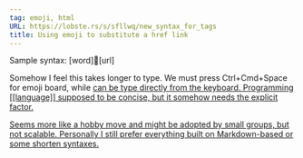 ```yaml
---
tag: emoji, html
URL: https://lobste.rs/s/sfllwq/new_syntax_for_tags
title: Using emoji to substitute a href link
---
```


Sample syntax: [word]🥲[url]

Somehow I feel this takes longer to type. We must press Ctrl+Cmd+Space for emoji board, while <a href> can be type directly from the keyboard. Programming [[language]] supposed to be concise, but it somehow needs the explicit factor.
	
Seems more like a hobby move and might be adopted by small groups, but not scalable. Personally I still prefer everything built on Markdown-based or some shorten syntaxes. 

